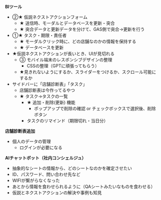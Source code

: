 **BIツール**
- ②★ 仮説ネクストアクションフォーム
  - ★ 送信時、モーダルとデータベースを更新・突合
  - ★ 突合データと更新データを分けて、GAS側で突合→更新を行う
- ①★ タスク・期限・責任者
  - ★ モーダルクリック時に、どの店舗なのかの情報を保持する
  - ★ データベースを更新
- ★仮説ネクストアクションが長いとき、UIが見切れる
  - ③ モバイル端末のレスポンシブデザインの整理
    - CSSの整理（GPTに頑張ってもらう）
  - ★見きれないようにするか、スライダーをつけるか、スクロール可能にするか
- サイドバーに「店舗診断表」「タスク」
  - 店舗診断表は今作ってるやつ
  - ★ タスク→タスクの一覧
    - ★ 追加・削除(更新) 機能
      - ポップアップで削除の確認 or チェックボックスで選択後、削除ボタン
    - タスクのリマインド（期限切れ・当日分）

**店舗診断表追加**
- 個人のデータの管理
    - ログインが必要になる


**AIチャットボット（社内コンシェルジュ）**
  - 抽象的なシートの情報から、どのシートなのかを確定させたい
  - ID、パスワード、問い合わせ先など
  - WIFIが繋がらなくなった
  - あとから情報を食わせられるように（QAシートみたいなものを食わせる）
  - 仮説とネクストアクションの解決や事例も知見